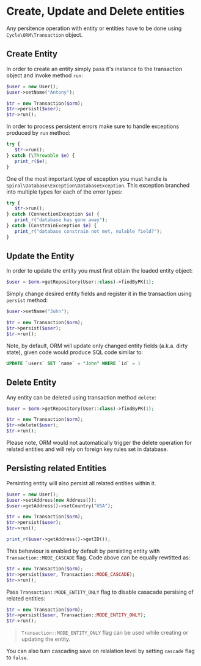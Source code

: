 # Create, Update and Delete entities
Any persitence operation with entity or entities have to be done using `Cycle\ORM\Transaction` object.

## Create Entity
In order to create an entity simply pass it's instance to the transaction object and invoke method `run`:

```php
$user = new User();
$user->setName("Antony");

$tr = new Transaction($orm);
$tr->persist($user);
$tr->run();
```

In order to process persistent errors make sure to handle exceptions produced by `run` method:

```php
try {
   $tr->run();
} catch (\Throwable $e) {
   print_r($e);
}
```

One of the most important type of exception you must handle is `Spiral\Database\Exception\DatabaseException`. This exception branched
into multiple types for each of the error types:

```php
try {
   $tr->run();
} catch (ConnectionException $e) {
   print_r("database has gone away");
} catch (ConstrainException $e) {
   print_r("database constrain not met, nulable field?");
}
```

## Update the Entity
In order to update the entity you must first obtain the loaded entity object:

```php
$user = $orm->getRepository(User::class)->findByPK(1);
```

Simply change desired entity fields and register it in the transaction using `persist` method:

```php
$user->setName("John");

$tr = new Transaction($orm);
$tr->persist($user);
$tr->run();
```

Note, by default, ORM will update only changed entity fields (a.k.a. dirty state), given code would produce
SQL code similar to:

```sql
UPDATE `users` SET `name` = "John" WHERE `id` = 1 
```

## Delete Entity
Any entity can be deleted using transaction method `delete`:

```php
$user = $orm->getRepository(User::class)->findByPK(1);

$tr = new Transaction($orm);
$tr->delete($user);
$tr->run();
```

Please note, ORM would not automatically trigger the delete operation for related entities and will rely 
on foreign key rules set in database.

## Persisting related Entities
Persinting entity will also persist all related entities within it.
 
```php
$user = new User();
$user->setAddress(new Address());
$user->getAddress()->setCountry("USA");

$tr = new Transaction($orm);
$tr->persist($user);
$tr->run();

print_r($user->getAddress()->getID());
```

This behaviour is enabled by default by persisting entity with `Transaction::MODE_CASCADE` flag.
Code above can be equally rewtitted as:

```php
$tr = new Transaction($orm);
$tr->persist($user, Transaction::MODE_CASCADE);
$tr->run();
```

Pass `Transaction::MODE_ENTITY_ONLY` flag to disable casacade persising of related entities:

```php
$tr = new Transaction($orm);
$tr->persist($user, Transaction::MODE_ENTITY_ONLY);
$tr->run();
```

> `Transaction::MODE_ENTITY_ONLY` flag can be used while creating or updating the entity.

You can also turn cascading save on relalation level by setting `cascade` flag to `false`.

